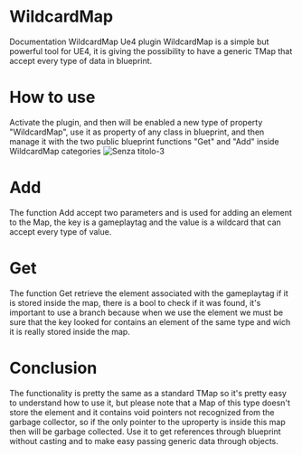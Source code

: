 # WildcardMap
Documentation WildcardMap Ue4 plugin
WildcardMap is a simple but powerful tool for UE4, it is giving the possibility to have a generic TMap that accept every type of data in blueprint.
# How to use
Activate the plugin, and then will be enabled a new type of property "WildcardMap", use it as property of any class in blueprint, and then manage it with the two public blueprint functions "Get" and "Add" inside WildcardMap categories
![Senza titolo-3](https://user-images.githubusercontent.com/13841147/147014695-23e4cb8d-06c4-49eb-b89a-51bc565e9009.png)
# Add
The function Add accept two parameters and is used for adding an element to the Map, the key is a gameplaytag and the value is a wildcard that can accept every type of value.
# Get
The function Get retrieve the element associated with the gameplaytag if it is stored inside the map, there is a bool to check if it was found, it's important to use a branch because when we use the element we must be sure that the key looked for contains an element of the same type and wich it is really stored inside the map.

# Conclusion
The functionality is pretty the same as a standard TMap so it's pretty easy to understand how to use it, but please note that a Map of this type doesn't store the element and it contains void pointers not recognized from the garbage collector, so if the only pointer to the uproperty is inside this map then will be garbage collected.
Use it to get references through blueprint without casting and to make easy passing generic data through objects.
